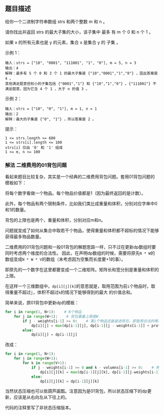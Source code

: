 ## 题目描述
给你一个二进制字符串数组 strs 和两个整数 m 和 n 。

请你找出并返回 strs 的最大子集的大小，该子集中 最多 有 m 个 0 和 n 个 1 。

如果 x 的所有元素也是 y 的元素，集合 x 是集合 y 的 子集 。

示例 1：
```
输入：strs = ["10", "0001", "111001", "1", "0"], m = 5, n = 3
输出：4
解释：最多有 5 个 0 和 3 个 1 的最大子集是 {"10","0001","1","0"} ，因此答案是 4 。
其他满足题意但较小的子集包括 {"0001","1"} 和 {"10","1","0"} 。{"111001"} 不满足题意，因为它含 4 个 1 ，大于 n 的值 3 。
```
示例 2：
```
输入：strs = ["10", "0", "1"], m = 1, n = 1
输出：2
解释：最大的子集是 {"0", "1"} ，所以答案是 2 。
```

提示：
```
1 <= strs.length <= 600
1 <= strs[i].length <= 100
strs[i] 仅由 '0' 和 '1' 组成
1 <= m, n <= 100
```

### 解法 二维费用的01背包问题
看起来题目比较复杂，其实是一个经典的二维费用背包问题。套用01背包问题的模板如下：

将每个数字看做一个物品。每个物品价值都是1（因为最终返回的是计数）。

此外，每个物品有两个限制条件，比如我们类比成重量和体积，分别对应字串中0和1的数量。

背包的上限也是两个，重量和体积，分别对应m和n。

问题就变成了如何从集合中取若干个物品，使得重量和体积都不超标的情况下能够获得最多物品数量。

二维费用的01背包问题和一般01背包的解题思路一样，只不过在更新dp数组时要同时考虑两个维度的合法性。
因此，在声明dp数组的时候，需要将原先`N * W`的数组变成`N * W * V`的数组（未考虑因为空集而长度要+1的事）。

即原先的一个数字在这里都要变成一个二维矩阵。矩阵长和宽分别是重量和体积的上限。

在这样一个三维数组中，`dp[i][j][k]`的意思就是，取用范围为前`i`个物品时，取得重量不超过`j`，体积不超过`k`的情况下能够得到的最大
的价值总和。

简单来说，原01背包中更新dp的模板：
```python
for i in range(1, N+1):    # N个物品
    for j in range(W+1):    # 背包重量上限是W
        if j - weights[i-1] >= 0:    # 第i个物品还能装进背包，即取用合法的情况
            dp[i][j] = max(dp[i-1][j], dp[i-1][j - weights[i-1]] + profits[i - 1])
        else:
            dp[i][j] = dp[i-1][j]
```
改成：
```python
for i in range(1, N+1):
    for j in range(W+1):
        for k in range(V+1):
            if j - weights[i-1] >= 0 and k - volumns[i-1] >= 0:    # 两个判断是否合法的条件
                dp[i][j][k] = max(dp[i-1][j][k], dp[i-1][j-weights[i-1]][k-volumns[i-1]] + profits[i-1])
            else:
                dp[i][j][k] = dp[i-1][j][k]
```

当然状态压缩也可以依葫芦画瓢。注意因为是01背包，所以状态压缩下的dp更新，应该是从右向左从下往上的。

代码的注释里写了非状态压缩版本。